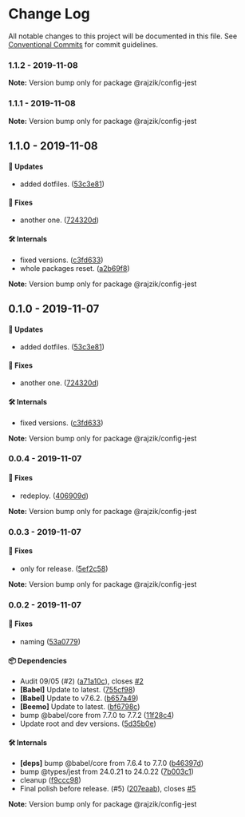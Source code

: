# Change Log

All notable changes to this project will be documented in this file.
See [Conventional Commits](https://conventionalcommits.org) for commit guidelines.

### 1.1.2 - 2019-11-08

**Note:** Version bump only for package @rajzik/config-jest





### 1.1.1 - 2019-11-08

**Note:** Version bump only for package @rajzik/config-jest





## 1.1.0 - 2019-11-08

#### 🚀 Updates

- added dotfiles. ([53c3e81](https://github.com/rajzik/lumos/commit/53c3e81))

#### 🐞 Fixes

- another one. ([724320d](https://github.com/rajzik/lumos/commit/724320d))

#### 🛠 Internals

- fixed versions. ([c3fd633](https://github.com/rajzik/lumos/commit/c3fd633))
- whole packages reset. ([a2b69f8](https://github.com/rajzik/lumos/commit/a2b69f8))

**Note:** Version bump only for package @rajzik/config-jest





## 0.1.0 - 2019-11-07

#### 🚀 Updates

- added dotfiles. ([53c3e81](https://github.com/rajzik/lumos/commit/53c3e81))

#### 🐞 Fixes

- another one. ([724320d](https://github.com/rajzik/lumos/commit/724320d))

#### 🛠 Internals

- fixed versions. ([c3fd633](https://github.com/rajzik/lumos/commit/c3fd633))

**Note:** Version bump only for package @rajzik/config-jest





### 0.0.4 - 2019-11-07

#### 🐞 Fixes

- redeploy. ([406909d](https://github.com/rajzik/lumos/commit/406909d))

**Note:** Version bump only for package @rajzik/config-jest





### 0.0.3 - 2019-11-07

#### 🐞 Fixes

- only for release. ([5ef2c58](https://github.com/rajzik/lumos/commit/5ef2c58))

**Note:** Version bump only for package @rajzik/config-jest





### 0.0.2 - 2019-11-07

#### 🐞 Fixes

- naming ([53a0779](https://github.com/rajzik/lumos/commit/53a0779))

#### 📦 Dependencies

- Audit 09/05 (#2) ([a71a10c](https://github.com/rajzik/lumos/commit/a71a10c)), closes [#2](https://github.com/rajzik/lumos/issues/2)
- **[Babel]** Update to latest. ([755cf98](https://github.com/rajzik/lumos/commit/755cf98))
- **[Babel]** Update to v7.6.2. ([b657a49](https://github.com/rajzik/lumos/commit/b657a49))
- **[Beemo]** Update to latest. ([bf6798c](https://github.com/rajzik/lumos/commit/bf6798c))
- bump @babel/core from 7.7.0 to 7.7.2 ([11f28c4](https://github.com/rajzik/lumos/commit/11f28c4))
- Update root and dev versions. ([5d35b0e](https://github.com/rajzik/lumos/commit/5d35b0e))

#### 🛠 Internals

- **[deps]** bump @babel/core from 7.6.4 to 7.7.0 ([b46397d](https://github.com/rajzik/lumos/commit/b46397d))
- bump @types/jest from 24.0.21 to 24.0.22 ([7b003c1](https://github.com/rajzik/lumos/commit/7b003c1))
- cleanup ([f9ccc98](https://github.com/rajzik/lumos/commit/f9ccc98))
- Final polish before release. (#5) ([207eaab](https://github.com/rajzik/lumos/commit/207eaab)), closes [#5](https://github.com/rajzik/lumos/issues/5)

**Note:** Version bump only for package @rajzik/config-jest
